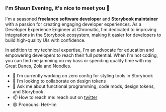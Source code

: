 ### I'm Shaun Evening, it's nice to meet you 👋

I'm a seasoned **freelance software developer** and **Storybook maintainer** with a passion for creating engaging developer experiences. As a Developer Experience Engineer at Chromatic, I'm dedicated to improving integrations in the Storybook ecosystem, making it easier for developers to build high-quality UIs with confidence.

In addition to my technical expertise, I'm an advocate for education and empowering developers to reach their full potential. When I'm not coding, you can find me jamming on my bass or spending quality time with my Great Danes, Zola and Noodles.

- 🔭 I’m currently working on zero config for styling tools in Storybook
- 👯 I’m looking to collaborate on design tokens
- 💬 Ask me about functional programming, code mods, design tokens, and Storybook
- 📫 How to reach me: reach out on [twitter](https://twitter.com/Integrayshaun)
- 😄 Pronouns: He/Him

<!--
**ShaunLloyd/ShaunLloyd** is a ✨ _special_ ✨ repository because its `README.md` (this file) appears on your GitHub profile.

Here are some ideas to get you started:

- 🔭 I’m currently working on ...
- 🌱 I’m currently learning ...
- 👯 I’m looking to collaborate on ...
- 🤔 I’m looking for help with ...
- 💬 Ask me about ...
- 📫 How to reach me: ...
- 😄 Pronouns: ...
- ⚡ Fun fact: ...
-->
